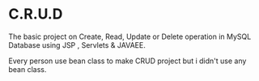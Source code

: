 # C.R.U.D
The basic project on Create, Read, Update or Delete operation in MySQL Database using JSP , Servlets &amp; JAVAEE.




Every person use bean class to make CRUD project but i didn't use any bean class. 
